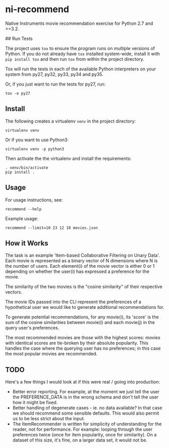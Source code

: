 # ni-recommend
Native Instruments movie recommendation exercise for Python 2.7 and >=3.2.

## Run Tests

The project uses `tox` to ensure the program runs on multiple versions of
Python. If you do not already have `tox` installed system-wide, install it with
`pip install tox` and then run `tox` from within the project directory.

Tox will run the tests in each of the available Python interpreters on your
system from py27, py32, py33, py34 and py35.

Or, if you just want to run the tests for py27, run:

    tox -e py27

## Install

The following creates a virtualenv `venv` in the project directory:

    virtualenv venv

Or if you want to use Python3:

    virtualenv venv -p python3

Then activate the the virtualenv and install the requirements:

    . venv/bin/activate
    pip install .

## Usage

For usage instructions, see:

    recommend --help

Example usage:

    recommend --limit=10 23 12 10 movies.json

## How it Works

The task is an example 'Item-based Collaborative Filtering on Unary Data'.
Each movie is represented as a binary vector of N dimensions where N is the
number of users. Each element(i) of the movie vector is either 0 or 1 depending
on whether the user(i) has expressed a preference for the movie.

The similarity of the two movies is the "cosine similarity" of their respective
vectors.

The movie IDs passed into the CLI represent the preferences of a hypothetical
user we would like to generate additional recommendations for.

To generate potential recommendations, for any movie(i), its 'score' is the sum
of the cosine similarities between movie(i) and each movie(j) in the query
user's preferences.

The most recommended movies are those with the highest scores: movies with
identical scores are tie-broken by their absolute popularity. This handles the
case where the querying user has no preferences; in this case the most popular
movies are recommended.

## TODO

Here's a few things I would look at if this were real / going into production:

* Better error reporting. For example, at the moment we just tell the user the
  PREFERENCE_DATA is in the wrong schema and don't tell the user how it might
  be fixed.
* Better handling of degenerate cases - ie. no data available? In that case we
  should recommend some sensible defaults. This would also permit us to be less
  strict about the input.
* The ItemRecommender is written for simplicity of understanding for the reader,
  not for performance. For example: looping through the user preferences twice
  (once for item popularity, once for similarity). On a dataset of this size,
  it's fine, on a larger data set, it would not be.

